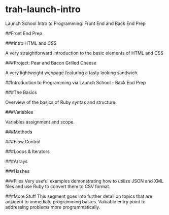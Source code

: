 # trah-launch-intro
Launch School Intro to Programming: Front End and Back End Prep

##Front End Prep

###Intro HTML and CSS

A very straightforward introduction to the basic elements of HTML and CSS

###Project: Pear and Bacon Grilled Cheese

A very lightweight webpage featuring a tasty looking sandwich.

##Introduction to Programming via Launch School - Back End Prep

###The Basics

Overview of the basics of Ruby syntax and structure.

###Variables

Variables assignment and scope.

###Methods

###Flow Control

###Loops & Iterators

###Arrays

###Hashes

###Files
Very useful examples demonstrating how to utilize JSON and XML files and use Ruby to convert them to CSV format.

###More Stuff
This segment goes into further detail on topics that are adjacent to immediate programming basics. Valuable entry point to addressing problems more programmatically.
